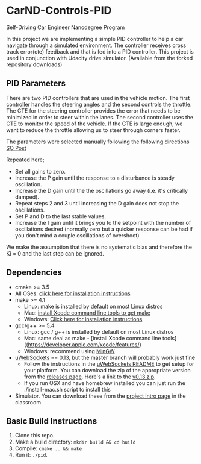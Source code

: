 # CarND-Controls-PID
Self-Driving Car Engineer Nanodegree Program

In this project we are implementing a simple PID controller to help a car navigate through a simulated environment. The controller receives cross track error(cte) feedback and that is fed into a PID controller. This project is used in conjunction with Udacity drive simulator. (Available from the forked repository downloads)

## PID Parameters

There are two PID controllers that are used in the vehicle motion. The first controller handles the steering angles and the second controls the throttle. The CTE for the steering controller provides the error that needs to be minimized in order to steer within the lanes. The second controller uses the CTE to monitor the speed of the vehicle. If the CTE is large enough, we want to reduce the throttle allowing us to steer through corners faster.

The parameters were selected manually following the following directions [SO Post](https://robotics.stackexchange.com/questions/167/what-are-good-strategies-for-tuning-pid-loops)

Repeated here;

* Set all gains to zero.
* Increase the P gain until the response to a disturbance is steady oscillation.
* Increase the D gain until the the oscillations go away (i.e. it's critically damped).
* Repeat steps 2 and 3 until increasing the D gain does not stop the oscillations.
* Set P and D to the last stable values.
* Increase the I gain until it brings you to the setpoint with the number of oscillations desired (normally zero but a quicker response can be had if you don't mind a couple oscillations of overshoot)

We make the assumption that there is no systematic bias and therefore the Ki = 0 and the last step can be ignored.


## Dependencies

* cmake >= 3.5
 * All OSes: [click here for installation instructions](https://cmake.org/install/)
* make >= 4.1
  * Linux: make is installed by default on most Linux distros
  * Mac: [install Xcode command line tools to get make](https://developer.apple.com/xcode/features/)
  * Windows: [Click here for installation instructions](http://gnuwin32.sourceforge.net/packages/make.htm)
* gcc/g++ >= 5.4
  * Linux: gcc / g++ is installed by default on most Linux distros
  * Mac: same deal as make - [install Xcode command line tools]((https://developer.apple.com/xcode/features/)
  * Windows: recommend using [MinGW](http://www.mingw.org/)
* [uWebSockets](https://github.com/uWebSockets/uWebSockets) == 0.13, but the master branch will probably work just fine
  * Follow the instructions in the [uWebSockets README](https://github.com/uWebSockets/uWebSockets/blob/master/README.md) to get setup for your platform. You can download the zip of the appropriate version from the [releases page](https://github.com/uWebSockets/uWebSockets/releases). Here's a link to the [v0.13 zip](https://github.com/uWebSockets/uWebSockets/archive/v0.13.0.zip).
  * If you run OSX and have homebrew installed you can just run the ./install-mac.sh script to install this
* Simulator. You can download these from the [project intro page](https://github.com/udacity/CarND-PID-Control-Project/releases) in the classroom.

## Basic Build Instructions

1. Clone this repo.
2. Make a build directory: `mkdir build && cd build`
3. Compile: `cmake .. && make`
4. Run it: `./pid`.
